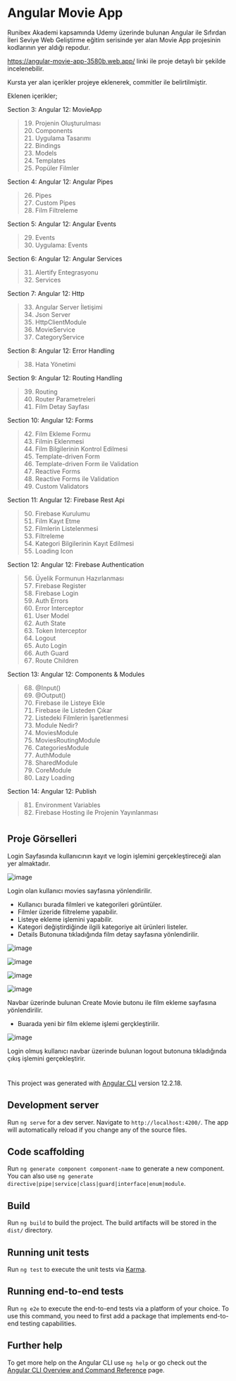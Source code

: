 # Angular Movie App

Runibex Akademi kapsamında Udemy üzerinde bulunan Angular ile Sıfırdan İleri Seviye Web Geliştirme eğitim serisinde yer alan Movie App projesinin kodlarının yer aldığı repodur.

https://angular-movie-app-3580b.web.app/ linki ile proje detaylı bir şekilde incelenebilir.

Kursta yer alan içerikler projeye eklenerek, commitler ile belirtilmiştir.

Eklenen içerikler;

Section 3: Angular 12: MovieApp

> 19. Projenin Oluşturulması
> 20. Components
> 21. Uygulama Tasarımı
> 22. Bindings
> 23. Models
> 24. Templates
> 25. Popüler Filmler

Section 4: Angular 12: Angular Pipes

> 26. Pipes
> 27. Custom Pipes
> 28. Film Filtreleme

Section 5: Angular 12: Angular Events

> 29. Events
> 30. Uygulama: Events

Section 6: Angular 12: Angular Services

> 31. Alertify Entegrasyonu
> 32. Services

Section 7: Angular 12: Http

> 33. Angular Server İletişimi
> 34. Json Server
> 35. HttpClientModule
> 36. MovieService
> 37. CategoryService

Section 8: Angular 12: Error Handling

> 38. Hata Yönetimi

Section 9: Angular 12: Routing Handling

> 39. Routing
> 40. Router Parametreleri
> 41. Film Detay Sayfası

Section 10: Angular 12: Forms

> 42. Film Ekleme Formu
> 43. Filmin Eklenmesi
> 44. Film Bilgilerinin Kontrol Edilmesi
> 45. Template-driven Form
> 46. Template-driven Form ile Validation
> 47. Reactive Forms
> 48. Reactive Forms ile Validation
> 49. Custom Validators

Section 11: Angular 12: Firebase Rest Api

> 50. Firebase Kurulumu
> 51. Film Kayıt Etme
> 52. Filmlerin Listelenmesi
> 53. Filtreleme
> 54. Kategori Bilgilerinin Kayıt Edilmesi
> 55. Loading Icon

Section 12: Angular 12: Firebase Authentication

> 56. Üyelik Formunun Hazırlanması
> 57. Firebase Register
> 58. Firebase Login
> 59. Auth Errors
> 60. Error Interceptor
> 61. User Model
> 62. Auth State
> 63. Token Interceptor
> 64. Logout
> 65. Auto Login
> 66. Auth Guard
> 67. Route Children

Section 13: Angular 12: Components & Modules

> 68. @Input()
> 69. @Output()
> 70. Firebase ile Listeye Ekle
> 71. Firebase ile Listeden Çıkar
> 72. Listedeki Filmlerin İşaretlenmesi
> 73. Module Nedir?
> 74. MoviesModule
> 75. MoviesRoutingModule
> 76. CategoriesModule
> 77. AuthModule
> 78. SharedModule
> 79. CoreModule
> 80. Lazy Loading

Section 14: Angular 12: Publish

> 81. Environment Variables
> 82. Firebase Hosting ile Projenin Yayınlanması

#

## Proje Görselleri

Login Sayfasında kullanıcının kayıt ve login işlemini gerçekleştireceği alan yer almaktadır.

![image](https://user-images.githubusercontent.com/98388628/184022589-6045e546-f746-49b7-8e7f-2d5c96acb5ea.png)

Login olan kullanıcı movies sayfasına yönlendirilir.
* Kullanıcı burada filmleri ve kategorileri görüntüler.
* Filmler üzeride filtreleme yapabilir.
* Listeye ekleme işlemini yapabilir.
* Kategori değiştirdiğinde ilgili kategoriye ait ürünleri listeler.
* Details Butonuna tıkladığında film detay sayfasına yönlendirilir.

![image](https://user-images.githubusercontent.com/98388628/184023639-d62be9f0-1c81-451e-ab8d-1017d7eb3a5e.png)


![image](https://user-images.githubusercontent.com/98388628/184023120-2b2f6cec-6a75-483f-a56c-e2524a4071a1.png)

![image](https://user-images.githubusercontent.com/98388628/184023784-7e76097c-b46a-4eeb-8e07-7537e0374612.png)

![image](https://user-images.githubusercontent.com/98388628/184023854-12911d71-1500-458b-bd0e-480e38d94083.png)

Navbar üzerinde bulunan Create Movie butonu ile film ekleme sayfasına yönlendirilir.
* Buarada yeni bir film ekleme işlemi gerçkleştirilir.

![image](https://user-images.githubusercontent.com/98388628/184024250-1d97331a-3d28-4056-b01e-44fd207026f5.png)

Login olmuş kullanıcı navbar üzerinde bulunan logout butonuna tıkladığında çıkış işlemini gerçekleştirir.

#

This project was generated with [Angular CLI](https://github.com/angular/angular-cli) version 12.2.18.

## Development server

Run `ng serve` for a dev server. Navigate to `http://localhost:4200/`. The app will automatically reload if you change any of the source files.

## Code scaffolding

Run `ng generate component component-name` to generate a new component. You can also use `ng generate directive|pipe|service|class|guard|interface|enum|module`.

## Build

Run `ng build` to build the project. The build artifacts will be stored in the `dist/` directory.

## Running unit tests

Run `ng test` to execute the unit tests via [Karma](https://karma-runner.github.io).

## Running end-to-end tests

Run `ng e2e` to execute the end-to-end tests via a platform of your choice. To use this command, you need to first add a package that implements end-to-end testing capabilities.

## Further help

To get more help on the Angular CLI use `ng help` or go check out the [Angular CLI Overview and Command Reference](https://angular.io/cli) page.
